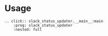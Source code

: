 # Usage

```{eval-rst}
.. click:: slack_status_updater.__main__:main
    :prog: slack_status_updater
    :nested: full
```
